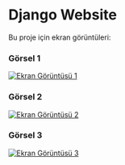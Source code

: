 # Django Website

Bu proje için ekran görüntüleri:

### Görsel 1
[![Ekran Görüntüsü 1](https://raw.githubusercontent.com/beyzaaslan/django-website/main/media/Ekran%20g%C3%B6r%C3%BCnt%C3%BCs%C3%BC%202024-12-20%20231917.png)](https://github.com/beyzaaslan/django-website/blob/main/media/Ekran%20g%C3%B6r%C3%BCnt%C3%BCs%C3%BC%202024-12-20%20231917.png)

### Görsel 2
[![Ekran Görüntüsü 2](https://raw.githubusercontent.com/beyzaaslan/django-website/main/media/Ekran%20g%C3%B6r%C3%BCnt%C3%BCs%C3%BC%202024-12-20%20231946.png)](https://github.com/beyzaaslan/django-website/blob/main/media/Ekran%20g%C3%B6r%C3%BCnt%C3%BCs%C3%BC%202024-12-20%20231946.png)

### Görsel 3
[![Ekran Görüntüsü 3](https://raw.githubusercontent.com/beyzaaslan/django-website/main/media/Ekran%20g%C3%B6r%C3%BCnt%C3%BCs%C3%BC%202024-12-20%20232001.png)](https://github.com/beyzaaslan/django-website/blob/main/media/Ekran%20g%C3%B6r%C3%BCnt%C3%BCs%C3%BC%202024-12-20%20232001.png)
